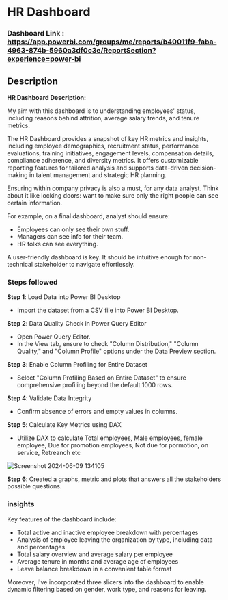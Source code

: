 # HR Dashboard
### Dashboard Link : https://app.powerbi.com/groups/me/reports/b40011f9-faba-4963-874b-5960a3df0c3e/ReportSection?experience=power-bi
## Description

**HR Dashboard Description:**

My aim with this dashboard is to understanding employees' status, including reasons behind attrition, average salary trends, and tenure metrics.

The HR Dashboard provides a snapshot of key HR metrics and insights, including employee demographics, recruitment status, performance evaluations, training initiatives, engagement levels, compensation details, compliance adherence, and diversity metrics. It offers customizable reporting features for tailored analysis and supports data-driven decision-making in talent management and strategic HR planning.


Ensuring within company privacy is also a must, for any data analyst. Think about it like locking doors: want to make sure only the right people can see certain information.

For example, on a final dashboard, analyst should ensure:
- Employees can only see their own stuff.
- Managers can see info for their team.
- HR folks can see everything.

A user-friendly dashboard is key. It should be intuitive enough for non-technical stakeholder to navigate effortlessly.


### Steps followed 


**Step 1**: Load Data into Power BI Desktop

- Import the dataset from a CSV file into Power BI Desktop.

**Step 2**: Data Quality Check in Power Query Editor

- Open Power Query Editor.
- In the View tab, ensure to check "Column Distribution," "Column Quality," and "Column Profile" options under the Data Preview section.

**Step 3**: Enable Column Profiling for Entire Dataset

- Select "Column Profiling Based on Entire Dataset" to ensure comprehensive profiling beyond the default 1000 rows.

**Step 4**: Validate Data Integrity

- Confirm absence of errors and empty values in columns.

**Step 5**: Calculate Key Metrics using DAX

- Utilize DAX to calculate Total employees, Male employees, female employee, Due for promotion employees, Not due for pormotion, on service, Retreanch etc

![Screenshot 2024-06-09 134105](https://github.com/SagarKalauni/HR-Dashboard/assets/141047160/1f66810b-b05a-4505-9548-9527b809dcd3)

**Step 6**: Created a graphs, metric and plots that answers all the stakeholders possible questions.


### insights

Key features of the dashboard include:
- Total active and inactive employee breakdown with percentages
- Analysis of employee leaving the organization by type, including data and percentages
- Total salary overview and average salary per employee
- Average tenure in months and average age of employees
- Leave balance breakdown in a convenient table format

Moreover, I've incorporated three slicers into the dashboard to enable dynamic filtering based on gender, work type, and reasons for leaving.


